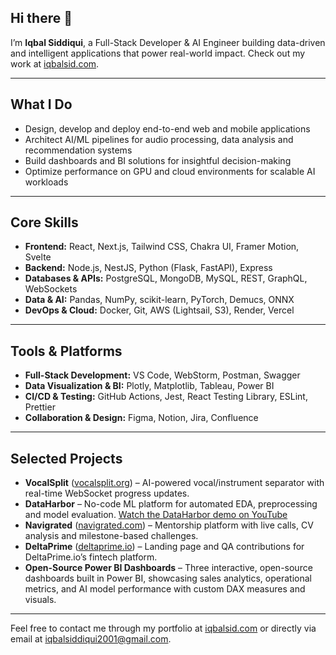 ## Hi there 👋

I’m **Iqbal Siddiqui**, a Full-Stack Developer & AI Engineer building data-driven and intelligent applications that power real-world impact. Check out my work at [iqbalsid.com](https://iqbalsid.com).

---

## What I Do
- Design, develop and deploy end-to-end web and mobile applications  
- Architect AI/ML pipelines for audio processing, data analysis and recommendation systems  
- Build dashboards and BI solutions for insightful decision-making  
- Optimize performance on GPU and cloud environments for scalable AI workloads  

---

## Core Skills
- **Frontend:** React, Next.js, Tailwind CSS, Chakra UI, Framer Motion, Svelte
- **Backend:** Node.js, NestJS, Python (Flask, FastAPI), Express  
- **Databases & APIs:** PostgreSQL, MongoDB, MySQL, REST, GraphQL, WebSockets  
- **Data & AI:** Pandas, NumPy, scikit-learn, PyTorch, Demucs, ONNX  
- **DevOps & Cloud:** Docker, Git, AWS (Lightsail, S3), Render, Vercel  

---

## Tools & Platforms
- **Full-Stack Development:** VS Code, WebStorm, Postman, Swagger  
- **Data Visualization & BI:** Plotly, Matplotlib, Tableau, Power BI  
- **CI/CD & Testing:** GitHub Actions, Jest, React Testing Library, ESLint, Prettier  
- **Collaboration & Design:** Figma, Notion, Jira, Confluence  

---

## Selected Projects
- **VocalSplit** ([vocalsplit.org](https://vocalsplit.org)) – AI-powered vocal/instrument separator with real-time WebSocket progress updates.  
- **DataHarbor** – No-code ML platform for automated EDA, preprocessing and model evaluation.
  <a href="https://www.youtube.com/watch?v=QhpSyl8q0Rc" target="_blank" rel="noopener noreferrer">Watch the DataHarbor demo on YouTube</a>
- **Navigrated** ([navigrated.com](https://navigrated.com)) – Mentorship platform with live calls, CV analysis and milestone-based challenges.  
- **DeltaPrime** ([deltaprime.io](https://deltaprime.io)) – Landing page and QA contributions for DeltaPrime.io’s fintech platform.  
- **Open-Source Power BI Dashboards** – Three interactive, open-source dashboards built in Power BI, showcasing sales analytics, operational metrics, and AI model performance with custom DAX measures and visuals.  

---

Feel free to contact me through my portfolio at [iqbalsid.com](https://iqbalsid.com) or directly via email at iqbalsiddiqui2001@gmail.com.
